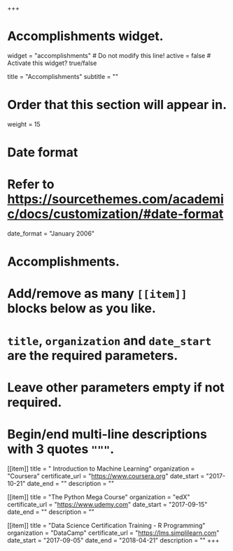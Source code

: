 +++
# Accomplishments widget.
widget = "accomplishments"  # Do not modify this line!
active = false  # Activate this widget? true/false

title = "Accomplish&shy;ments"
subtitle = ""

# Order that this section will appear in.
weight = 15

# Date format
#   Refer to https://sourcethemes.com/academic/docs/customization/#date-format
date_format = "January 2006"

# Accomplishments.
#   Add/remove as many `[[item]]` blocks below as you like.
#   `title`, `organization` and `date_start` are the required parameters.
#   Leave other parameters empty if not required.
#   Begin/end multi-line descriptions with 3 quotes `"""`.

[[item]]
  title = " Introduction to Machine Learning"
  organization = "Coursera"
  certificate_url = "https://www.coursera.org"
  date_start = "2017-10-21"
  date_end = ""
  description = ""

[[item]]
  title = "The Python Mega Course"
  organization = "edX"
  certificate_url = "https://www.udemy.com"
  date_start = "2017-09-15"
  date_end = ""
  description = ""
  
[[item]]
  title = "Data Science Certification Training - R Programming"
  organization = "DataCamp"
  certificate_url = "https://lms.simplilearn.com"
  date_start = "2017-09-05"
  date_end = "2018-04-21"
  description = ""
+++

